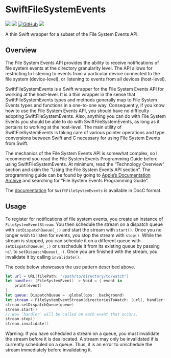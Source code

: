 # SwiftFileSystemEvents

[![](https://img.shields.io/endpoint?url=https%3A%2F%2Fswiftpackageindex.com%2Fapi%2Fpackages%2Fjgvanwyk%2FSwiftFileSystemEvents%2Fbadge%3Ftype%3Dswift-versions)](https://swiftpackageindex.com/jgvanwyk/SwiftFileSystemEvents)
[![](https://img.shields.io/endpoint?url=https%3A%2F%2Fswiftpackageindex.com%2Fapi%2Fpackages%2Fjgvanwyk%2FSwiftFileSystemEvents%2Fbadge%3Ftype%3Dplatforms)](https://swiftpackageindex.com/jgvanwyk/SwiftFileSystemEvents)
[![GitHub](https://img.shields.io/github/license/jgvanwyk/SwiftFileSystemEvents)](https://opensource.org/licenses/MIT)
[![](https://img.shields.io/badge/Documentation-DocC-blue)](https://swiftpackageindex.com/jgvanwyk/SwiftFileSystemEvents/master/documentation)

A thin Swift wrapper for a subset of the File System Events API.

## Overview

The File System Events API provides the ability to receive notifications of file
system events at the directory granularity level. The API allows for restricting
to listening to events from a particular device connected to the file system
(device-level), or listening to events from all devices (host-level).

SwiftFileSystemEvents is a Swift wrapper for the File System Events API for
working at the host-level. It is a thin wrapper in the sense that
SwiftFileSystemEvents types and methods generally map to File System Events
types and functions in a one-to-one way. Consequently, if you know how to use
the File System Events API, you should have no difficulty adopting
SwiftFileSystemEvents. Also, anything you can do with File System Events you
should be able to do with SwiftFileSystemEvents, as long as it pertains to
working at the host-level. The main utility of SwiftFileSystemEvents is
taking care of various pointer operations and type conversions between Swift and
C necessary for using File System Events from Swift.

The mechanics of the File System Events API is somewhat complex, so I recommend
you read the File System Events Programming Guide before using
SwiftFileSystemEvents. At minimum, read the “Technology Overview” section and
skim the “Using the File System Events API section”. The programming guide can
be found by going to
[Appleʼs Documentation Archive](https://developer.apple.com/library/archive/navigation/)
and searching for “File System Events Programming Guide”.

The 
[documentation](https://swiftpackageindex.com/jgvanwyk/SwiftFileSystemEvents/master/documentation)
for `SwiftFileSystemEvents` is available in DocC format.

## Usage

To register for notifications of file system events, you create an instance of
`FileSystemEventStream`. You then schedule the stream on a dispatch queue with
`setDispatchQueue(_:)` and start the stream with `start()`. Once you no longer wish
to listen for events, you stop the stream with `stop()`. While the stream is
stopped, you can schedule it on a different queue with `setDispatchQueue(_:)` or
unschedule it from its existing queue by passing `nil` to `setDispatchQueue(_:)`.
Once you are finished with the stream, you invalidate it by calling `invalidate()`.

The code below showcases the use pattern described above.

```swift
let url = URL(filePath: "/path/to/directory/to/watch")
let handler: (FileSystemEvent) -> Void = { event in
    print(event)
}
let queue: DispatchQueue = .global(qos: .background)
let stream = FileSystemEventStream(directoriesToWatch: [url], handler: handler)
stream.setDispatchQueue(queue)
stream.start()
// Now `handler` will be called on each event that occurs.
stream.stop()
stream.invalidate()
```

Warning: If you have scheduled a stream on a queue, you must invalidate the
stream before it is deallocated. A stream may only be invalidated if is
currently scheduled on a queue. Thus, it is an error to unschedule the stream
immediately before invalidating it.
